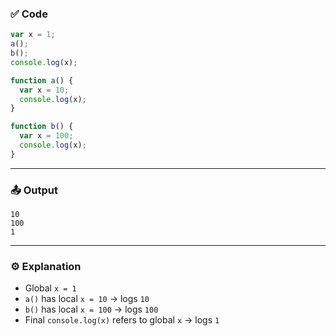### ✅ Code

```javascript
var x = 1; 
a();
b();
console.log(x);

function a() {
  var x = 10;
  console.log(x);
}

function b() {
  var x = 100;
  console.log(x);
}
```

---

### 📤 Output

```
10
100
1
```

---

### ⚙️ Explanation

- Global `x = 1`
- `a()` has local `x = 10` → logs `10`
- `b()` has local `x = 100` → logs `100`
- Final `console.log(x)` refers to global `x` → logs `1`